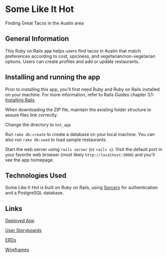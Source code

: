 # Some Like It Hot
Finding Great Tacos in the Austin area

## General Information
This Ruby on Rails app helps users find tacos in Austin that match preferences according to cost, spiciness, and vegetarian/non-vegetarian options. Users can create profiles and add or update restaurants.

## Installing and running the app
Prior to installing this app, you'll first need Ruby and Ruby on Rails installed on your machine. For more information, refer to Rails Guides chapter 3.1: [Installing Rails](http://guides.rubyonrails.org/getting_started.html#installing-rails).

When downloading the ZIP file, maintain the existing folder structure to assure files link correctly.

Change the directory to `hot_app`

Run `rake db:create` to create a database on your local machine. You can also run `rake db:seed` to load sample restaurants.

Start the web server using `rails server` (or `rails s`). Visit the default port in your favorite web browser (most likely `http://localhost:3000`) and you'll see the app homepage.

## Technologies Used
Some Like It Hot is built on Ruby on Rails, using [Sorcery](https://github.com/NoamB/sorcery) for authentication and a PostgreSQL database.


## Links
[Deployed App](http://austin-taco-places.herokuapp.com/)

[User Storyboards](https://trello.com/b/OHE4NcQn/some-like-it-hot "User Storyboards for Some Like It Hot Ruby on Rails app.")

[ERDs](https://goo.gl/photos/Dsmdz4837nJbQfw77 "ERDs - user and restaurant database tables")

[Wireframes](
https://goo.gl/photos/MuhQjBovN82Lk3pQ8)
